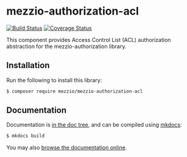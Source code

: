 # mezzio-authorization-acl

[![Build Status](https://github.com/mezzio/mezzio-authorization-acl/workflows/Continuous%20Integration/badge.svg)](https://github.com/mezzio/mezzio-authorization-acl/actions?query=workflow%3A"Continuous+Integration")
[![Coverage Status](https://coveralls.io/repos/github/mezzio/mezzio-authorization-acl/badge.svg?branch=master)](https://coveralls.io/github/mezzio/mezzio-authorization-acl?branch=master)

This component provides Access Control List (ACL) authorization abstraction for the mezzio-authorization library.

## Installation

Run the following to install this library:

```bash
$ composer require mezzio/mezzio-authorization-acl
```

## Documentation

Documentation is [in the doc tree](docs/book/), and can be compiled using [mkdocs](https://www.mkdocs.org):

```bash
$ mkdocs build
```

You may also [browse the documentation online](https://docs.mezzio.dev/mezzio-authorization-acl/).
